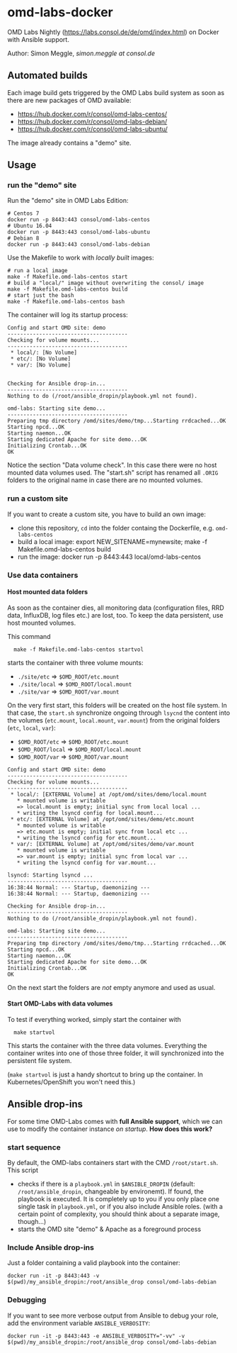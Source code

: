 # omd-labs-docker

OMD Labs Nightly (https://labs.consol.de/de/omd/index.html) on Docker with Ansible support.

Author: Simon Meggle, *simon.meggle at consol.de*

## Automated builds

Each image build gets triggered by the OMD Labs build system as soon as there are new packages of OMD available:

* https://hub.docker.com/r/consol/omd-labs-centos/
* https://hub.docker.com/r/consol/omd-labs-debian/
* https://hub.docker.com/r/consol/omd-labs-ubuntu/

The image already contains a "demo" site.

## Usage

### run the "demo" site

Run the "demo" site in OMD Labs Edition:

    # Centos 7
    docker run -p 8443:443 consol/omd-labs-centos
    # Ubuntu 16.04
    docker run -p 8443:443 consol/omd-labs-ubuntu
    # Debian 8
    docker run -p 8443:443 consol/omd-labs-debian

Use the Makefile to work with *locally built* images:

    # run a local image
    make -f Makefile.omd-labs-centos start
    # build a "local/" image without overwriting the consol/ image
    make -f Makefile.omd-labs-centos build
    # start just the bash
    make -f Makefile.omd-labs-centos bash

The container will log its startup process:

```
Config and start OMD site: demo
--------------------------------------
Checking for volume mounts...
--------------------------------------
 * local/: [No Volume]
 * etc/: [No Volume]
 * var/: [No Volume]


Checking for Ansible drop-in...
--------------------------------------
Nothing to do (/root/ansible_dropin/playbook.yml not found).

omd-labs: Starting site demo...
--------------------------------------
Preparing tmp directory /omd/sites/demo/tmp...Starting rrdcached...OK
Starting npcd...OK
Starting naemon...OK
Starting dedicated Apache for site demo...OK
Initializing Crontab...OK
OK
```

Notice the section "Data volume check". In this case there were no host mounted data volumes used. The "start.sh" script has renamed all `.ORIG` folders to the original name in case there are no mounted volumes.

### run a custom site

If you want to create a custom site, you have to build an own image:

* clone this repository, `cd` into the folder containg the Dockerfile, e.g. `omd-labs-centos`
* build a local image:
      export NEW_SITENAME=mynewsite; make -f Makefile.omd-labs-centos build    
* run the image:
      docker run -p 8443:443 local/omd-labs-centos

### Use data containers

#### Host mounted data folders

As soon as the container dies, all monitoring data (configuration files, RRD data, InfluxDB, log files etc.) are lost, too. To keep the data persistent, use host mounted volumes.

This command

      make -f Makefile.omd-labs-centos startvol

starts the container with three volume mounts:

* `./site/etc` => `$OMD_ROOT/etc.mount`
* `./site/local` => `$OMD_ROOT/local.mount`
* `./site/var` => `$OMD_ROOT/var.mount`

On the very first start, this folders will be created on the host file system.
In that case, the `start.sh` synchronize ongoing through `lsycnd` the content into the volumes (`etc.mount`, `local.mount`, `var.mount`) from the original folders (`etc`, `local`, `var`):

* `$OMD_ROOT/etc` => `$OMD_ROOT/etc.mount`
* `$OMD_ROOT/local` => `$OMD_ROOT/local.mount`
* `$OMD_ROOT/var` => `$OMD_ROOT/var.mount`


```
Config and start OMD site: demo
--------------------------------------
Checking for volume mounts...
--------------------------------------
 * local/: [EXTERNAL Volume] at /opt/omd/sites/demo/local.mount
   * mounted volume is writable
   => local.mount is empty; initial sync from local local ...
   * writing the lsyncd config for local.mount...
 * etc/: [EXTERNAL Volume] at /opt/omd/sites/demo/etc.mount
   * mounted volume is writable
   => etc.mount is empty; initial sync from local etc ...
   * writing the lsyncd config for etc.mount...
 * var/: [EXTERNAL Volume] at /opt/omd/sites/demo/var.mount
   * mounted volume is writable
   => var.mount is empty; initial sync from local var ...
   * writing the lsyncd config for var.mount...

lsyncd: Starting lsyncd ...
--------------------------------------
16:38:44 Normal: --- Startup, daemonizing ---
16:38:44 Normal: --- Startup, daemonizing ---

Checking for Ansible drop-in...
--------------------------------------
Nothing to do (/root/ansible_dropin/playbook.yml not found).

omd-labs: Starting site demo...
--------------------------------------
Preparing tmp directory /omd/sites/demo/tmp...Starting rrdcached...OK
Starting npcd...OK
Starting naemon...OK
Starting dedicated Apache for site demo...OK
Initializing Crontab...OK
OK
```

On the next start the folders are *not* empty anymore and used as usual.




#### Start OMD-Labs with data volumes

To test if everything worked, simply start the container with

      make startvol

This starts the container with the three data volumes. Everything the container writes into one of those three folder, it will synchronized into the persistent file system.   

(`make startvol` is just a handy shortcut to bring up the container. In Kubernetes/OpenShift you won't need this.)  

## Ansible drop-ins

For some time OMD-Labs comes with **full Ansible support**, which we can use to modify the container instance *on startup*. **How does this work?**

### start sequence
By default, the OMD-labs containers start with the CMD `/root/start.sh`. This script

* checks if there is a `playbook.yml` in `$ANSIBLE_DROPIN` (default: `/root/ansible_dropin`, changeable by environemt). If found, the playbook is executed. It is completely up to you if you only place one single task in `playbook.yml`, or if you also include Ansible roles. (with a certain point of complexity, you should think about a separate image, though...)
* starts the OMD site "demo" & Apache as a foreground process

### Include Ansible drop-ins

Just a folder containing a valid playbook into the container:

    docker run -it -p 8443:443 -v $(pwd)/my_ansible_dropin:/root/ansible_drop consol/omd-labs-debian

### Debugging

If you want to see more verbose output from Ansible to debug your role, add the environment variable `ANSIBLE_VERBOSITY`:

    docker run -it -p 8443:443 -e ANSIBLE_VERBOSITY="-vv" -v $(pwd)/my_ansible_dropin:/root/ansible_drop consol/omd-labs-debian
